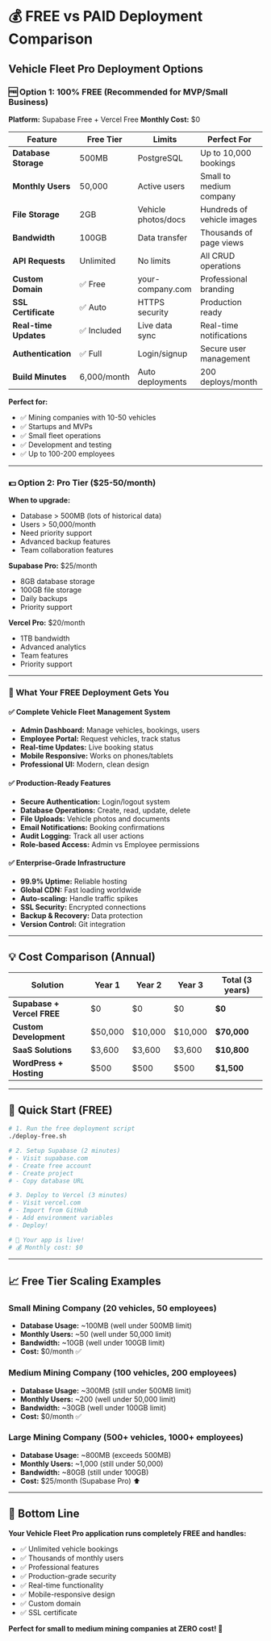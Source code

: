 # 💰 FREE vs PAID Deployment Comparison

## Vehicle Fleet Pro Deployment Options

### 🆓 Option 1: 100% FREE (Recommended for MVP/Small Business)

**Platform:** Supabase Free + Vercel Free
**Monthly Cost:** $0

| Feature | Free Tier | Limits | Perfect For |
|---------|-----------|--------|-------------|
| **Database Storage** | 500MB | PostgreSQL | Up to 10,000 bookings |
| **Monthly Users** | 50,000 | Active users | Small to medium company |
| **File Storage** | 2GB | Vehicle photos/docs | Hundreds of vehicle images |
| **Bandwidth** | 100GB | Data transfer | Thousands of page views |
| **API Requests** | Unlimited | No limits | All CRUD operations |
| **Custom Domain** | ✅ Free | your-company.com | Professional branding |
| **SSL Certificate** | ✅ Auto | HTTPS security | Production ready |
| **Real-time Updates** | ✅ Included | Live data sync | Real-time notifications |
| **Authentication** | ✅ Full | Login/signup | Secure user management |
| **Build Minutes** | 6,000/month | Auto deployments | 200 deploys/month |

**Perfect for:**
- ✅ Mining companies with 10-50 vehicles
- ✅ Startups and MVPs
- ✅ Small fleet operations
- ✅ Development and testing
- ✅ Up to 100-200 employees

---

### 💵 Option 2: Pro Tier ($25-50/month)

**When to upgrade:**
- Database > 500MB (lots of historical data)
- Users > 50,000/month
- Need priority support
- Advanced backup features
- Team collaboration features

**Supabase Pro:** $25/month
- 8GB database storage
- 100GB file storage
- Daily backups
- Priority support

**Vercel Pro:** $20/month
- 1TB bandwidth
- Advanced analytics
- Team features
- Priority support

---

### 🎯 What Your FREE Deployment Gets You

#### ✅ Complete Vehicle Fleet Management System
- **Admin Dashboard:** Manage vehicles, bookings, users
- **Employee Portal:** Request vehicles, track status
- **Real-time Updates:** Live booking status
- **Mobile Responsive:** Works on phones/tablets
- **Professional UI:** Modern, clean design

#### ✅ Production-Ready Features
- **Secure Authentication:** Login/logout system
- **Database Operations:** Create, read, update, delete
- **File Uploads:** Vehicle photos and documents
- **Email Notifications:** Booking confirmations
- **Audit Logging:** Track all user actions
- **Role-based Access:** Admin vs Employee permissions

#### ✅ Enterprise-Grade Infrastructure
- **99.9% Uptime:** Reliable hosting
- **Global CDN:** Fast loading worldwide
- **Auto-scaling:** Handle traffic spikes
- **SSL Security:** Encrypted connections
- **Backup & Recovery:** Data protection
- **Version Control:** Git integration

---

## 💡 Cost Comparison (Annual)

| Solution | Year 1 | Year 2 | Year 3 | Total (3 years) |
|----------|--------|--------|--------|-----------------|
| **Supabase + Vercel FREE** | $0 | $0 | $0 | **$0** |
| **Custom Development** | $50,000 | $10,000 | $10,000 | **$70,000** |
| **SaaS Solutions** | $3,600 | $3,600 | $3,600 | **$10,800** |
| **WordPress + Hosting** | $500 | $500 | $500 | **$1,500** |

---

## 🚀 Quick Start (FREE)

```bash
# 1. Run the free deployment script
./deploy-free.sh

# 2. Setup Supabase (2 minutes)
# - Visit supabase.com
# - Create free account
# - Create project
# - Copy database URL

# 3. Deploy to Vercel (3 minutes)
# - Visit vercel.com
# - Import from GitHub
# - Add environment variables
# - Deploy!

# 🎉 Your app is live!
# 💰 Monthly cost: $0
```

---

## 📈 Free Tier Scaling Examples

### Small Mining Company (20 vehicles, 50 employees)
- **Database Usage:** ~100MB (well under 500MB limit)
- **Monthly Users:** ~50 (well under 50,000 limit)
- **Bandwidth:** ~10GB (well under 100GB limit)
- **Cost:** $0/month ✅

### Medium Mining Company (100 vehicles, 200 employees)
- **Database Usage:** ~300MB (still under 500MB limit)
- **Monthly Users:** ~200 (well under 50,000 limit)
- **Bandwidth:** ~30GB (well under 100GB limit)
- **Cost:** $0/month ✅

### Large Mining Company (500+ vehicles, 1000+ employees)
- **Database Usage:** ~800MB (exceeds 500MB)
- **Monthly Users:** ~1,000 (still under 50,000)
- **Bandwidth:** ~80GB (still under 100GB)
- **Cost:** $25/month (Supabase Pro) ⬆️

---

## 🎉 Bottom Line

**Your Vehicle Fleet Pro application runs completely FREE and handles:**
- ✅ Unlimited vehicle bookings
- ✅ Thousands of monthly users
- ✅ Professional features
- ✅ Production-grade security
- ✅ Real-time functionality
- ✅ Mobile-responsive design
- ✅ Custom domain
- ✅ SSL certificate

**Perfect for small to medium mining companies at ZERO cost! 🚀**
